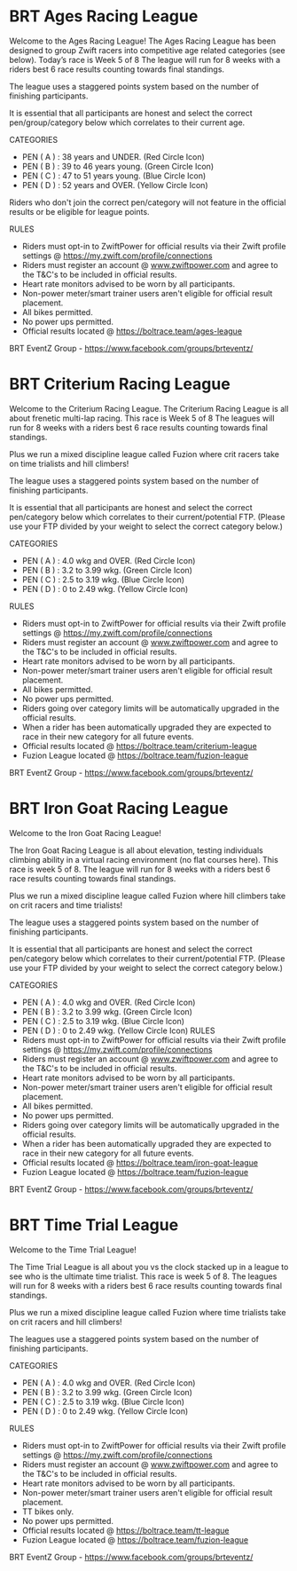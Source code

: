BRT Ages Racing League
======================

Welcome to the Ages Racing League!
The Ages Racing League has been designed to group Zwift racers into competitive age related categories (see below).
Today’s race is Week 5 of 8
The league will run for 8 weeks with a riders best 6 race results counting towards final standings.

The league uses a staggered points system based on the number of finishing participants.

It is essential that all participants are honest and select the correct pen/group/category below which correlates to their current age.

CATEGORIES
- PEN ( A ) : 38 years and UNDER. (Red Circle Icon)
- PEN ( B ) : 39 to 46 years young. (Green Circle Icon)
- PEN ( C ) : 47 to 51 years young. (Blue Circle Icon)
- PEN ( D ) : 52 years and OVER. (Yellow Circle Icon)

Riders who don't join the correct pen/category will not feature in the official results or be eligible for league points.

RULES
- Riders must opt-in to ZwiftPower for official results via their Zwift profile settings @ https://my.zwift.com/profile/connections
- Riders must register an account @ www.zwiftpower.com and agree to the T&C's to be included in official results.
- Heart rate monitors advised to be worn by all participants. 
- Non-power meter/smart trainer users aren't eligible for official result placement. 
- All bikes permitted. 
- No power ups permitted. 
- Official results located @ https://boltrace.team/ages-league

BRT EventZ Group - https://www.facebook.com/groups/brteventz/

BRT Criterium Racing League
===========================

Welcome to the Criterium Racing League. The Criterium Racing League is all about frenetic multi-lap racing.
This race is Week 5 of 8 
The leagues will run for 8 weeks with a riders best 6 race results counting towards final standings.

Plus we run a mixed discipline league called Fuzion where crit racers take on time trialists and hill climbers!

The league uses a staggered points system based on the number of finishing participants.

It is essential that all participants are honest and select the correct pen/category below which correlates to their current/potential FTP.
(Please use your FTP divided by your weight to select the correct category below.)

CATEGORIES
- PEN ( A ) : 4.0 wkg and OVER. (Red Circle Icon)
- PEN ( B ) : 3.2 to 3.99 wkg. (Green Circle Icon)
- PEN ( C ) : 2.5 to 3.19 wkg. (Blue Circle Icon)
- PEN ( D ) : 0 to 2.49 wkg. (Yellow Circle Icon)

RULES
- Riders must opt-in to ZwiftPower for official results via their Zwift profile settings @ https://my.zwift.com/profile/connections
- Riders must register an account @ www.zwiftpower.com and agree to the T&C's to be included in official results.
- Heart rate monitors advised to be worn by all participants. 
- Non-power meter/smart trainer users aren't eligible for official result placement. 
- All bikes permitted. 
- No power ups permitted. 
- Riders going over category limits will be automatically upgraded in the official results. 
- When a rider has been automatically upgraded they are expected to race in their new category for all future events.
- Official results located @ https://boltrace.team/criterium-league
- Fuzion League located @ https://boltrace.team/fuzion-league

BRT EventZ Group - https://www.facebook.com/groups/brteventz/

BRT Iron Goat Racing League
===========================

Welcome to the Iron Goat Racing League!

The Iron Goat Racing League is all about elevation, testing individuals climbing ability in a virtual racing environment (no flat courses here).
This race is week 5 of 8.
The league will run for 8 weeks with a riders best 6 race results counting towards final standings.

Plus we run a mixed discipline league called Fuzion where hill climbers take on crit racers and time trialists!

The league uses a staggered points system based on the number of finishing participants.

It is essential that all participants are honest and select the correct pen/category below which correlates to their current/potential FTP.
(Please use your FTP divided by your weight to select the correct category below.)

CATEGORIES
- PEN ( A ) : 4.0 wkg and OVER. (Red Circle Icon)
- PEN ( B ) : 3.2 to 3.99 wkg. (Green Circle Icon)
- PEN ( C ) : 2.5 to 3.19 wkg. (Blue Circle Icon)
- PEN ( D ) : 0 to 2.49 wkg. (Yellow Circle Icon)
RULES
- Riders must opt-in to ZwiftPower for official results via their Zwift profile settings @ https://my.zwift.com/profile/connections
- Riders must register an account @ www.zwiftpower.com and agree to the T&C's to be included in official results.
- Heart rate monitors advised to be worn by all participants. 
- Non-power meter/smart trainer users aren't eligible for official result placement. 
- All bikes permitted. 
- No power ups permitted. 
- Riders going over category limits will be automatically upgraded in the official results. 
- When a rider has been automatically upgraded they are expected to race in their new category for all future events.
- Official results located @ https://boltrace.team/iron-goat-league
- Fuzion League located @ https://boltrace.team/fuzion-league

BRT EventZ Group - https://www.facebook.com/groups/brteventz/

BRT Time Trial League
=====================

Welcome to the Time Trial League!

The Time Trial League is all about you vs the clock stacked up in a league to see who is the ultimate time trialist.
This race is week 5 of 8. 
The leagues will run for 8 weeks with a riders best 6 race results counting towards final standings. 

Plus we run a mixed discipline league called Fuzion where time trialists take on crit racers and hill climbers!

The leagues use a staggered points system based on the number of finishing participants. 

CATEGORIES
- PEN ( A ) : 4.0 wkg and OVER. (Red Circle Icon)
- PEN ( B ) : 3.2 to 3.99 wkg. (Green Circle Icon)
- PEN ( C ) : 2.5 to 3.19 wkg. (Blue Circle Icon)
- PEN ( D ) : 0 to 2.49 wkg. (Yellow Circle Icon)

RULES
- Riders must opt-in to ZwiftPower for official results via their Zwift profile settings @ https://my.zwift.com/profile/connections
- Riders must register an account @ www.zwiftpower.com and agree to the T&C's to be included in official results. 
- Heart rate monitors advised to be worn by all participants. 
- Non-power meter/smart trainer users aren't eligible for official result placement. 
- TT bikes only. 
- No power ups permitted. 
- Official results located @ https://boltrace.team/tt-league
- Fuzion League located @ https://boltrace.team/fuzion-league

BRT EventZ Group - https://www.facebook.com/groups/brteventz/
